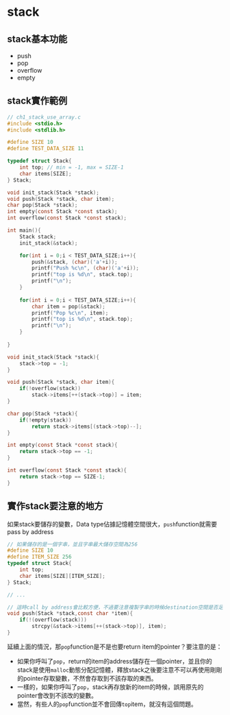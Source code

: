 # stack 

## stack基本功能
* push
* pop
* overflow
* empty

## stack實作範例
```c
// ch1_stack_use_array.c
#include <stdio.h>
#include <stdlib.h>

#define SIZE 10
#define TEST_DATA_SIZE 11

typedef struct Stack{
    int top; // min = -1, max = SIZE-1
    char items[SIZE];
} Stack;

void init_stack(Stack *stack);
void push(Stack *stack, char item);
char pop(Stack *stack);
int empty(const Stack *const stack);
int overflow(const Stack *const stack);

int main(){
    Stack stack;
    init_stack(&stack);

    for(int i = 0;i < TEST_DATA_SIZE;i++){
        push(&stack, (char)('a'+i)); 
        printf("Push %c\n", (char)('a'+i));
        printf("top is %d\n", stack.top);
        printf("\n");
    }
        
    for(int i = 0;i < TEST_DATA_SIZE;i++){
        char item = pop(&stack);
        printf("Pop %c\n", item);
        printf("top is %d\n", stack.top);
        printf("\n");
    }
        
}

void init_stack(Stack *stack){
    stack->top = -1;
}

void push(Stack *stack, char item){
    if(!overflow(stack))
        stack->items[++(stack->top)] = item;
}

char pop(Stack *stack){
    if(!empty(stack))
        return stack->items[(stack->top)--];
}

int empty(const Stack *const stack){
    return stack->top == -1;
}

int overflow(const Stack *const stack){
    return stack->top == SIZE-1;
}
```

## 實作stack要注意的地方
如果stack要儲存的變數，Data type佔據記憶體空間很大，`push`function就需要pass by address
```c
// 如果儲存的是一個字串，並且字串最大儲存空間為256
#define SIZE 10
#define ITEM_SIZE 256
typedef struct Stack{
    int top;
    char items[SIZE][ITEM_SIZE];
} Stack;

// ...

// 這時call by address會比較方便，不過要注意複製字串的時候destination空間是否足夠(要將\0算進去)
void push(Stack *stack,const char *item){
    if(!(overflow(stack)))
        strcpy(&stack->items[++(stack->top)], item);
}
```

延續上面的情況，那`pop`function是不是也要return item的pointer？要注意的是：
* 如果你呼叫了`pop`，return的item的address儲存在一個pointer，並且你的stack是使用`malloc`動態分配記憶體，釋放stack之後要注意不可以再使用剛剛的pointer存取變數，不然會存取到不該存取的東西。
* 一樣的，如果你呼叫了`pop`，stack再存放新的item的時候，誤用原先的pointer會改到不該改的變數。
* 當然，有些人的`pop`function並不會回傳`top`item，就沒有這個問題。
